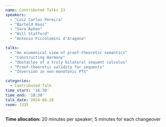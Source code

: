 ```yaml
---
name: Contributed Talks 23
speakers: 
  - "Luiz Carlos Pereira"
  - "Barteld Kooi"
  - "Sara Ayhan"
  - "Will Stafford"
  - "Antonio Piccolomini d'Aragona"

talks: 
  - "An ecumenical view of proof-theoretic semantics"
  - "Constructing Harmony"
  - "Obstacles of a truly bilateral sequent calculus"
  - "Proof-theoretic validity for sequents"
  - "Inversion in non-monotonic PTS"

categories:
  - Contributed Talk
time_start: '16:30'
time_end: '18:30'
talk_date: 2024-06-28
room: J335
---
```

**Time allocation:** 20 minutes per speaker; 5 minutes for each changeover
